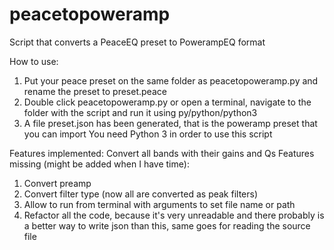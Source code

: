 # peacetopoweramp
Script that converts a PeaceEQ preset to PowerampEQ format

How to use:
  1. Put your peace preset on the same folder as peacetopoweramp.py and rename the preset to preset.peace
  2. Double click peacetopoweramp.py or open a terminal, navigate to the folder with the script and run it using py/python/python3
  3. A file preset.json has been generated, that is the poweramp preset that you can import
You need Python 3 in order to use this script

Features implemented:
  Convert all bands with their gains and Qs
Features missing (might be added when I have time):
  1. Convert preamp
  2. Convert filter type (now all are converted as peak filters)
  3. Allow to run from terminal with arguments to set file name or path
  4. Refactor all the code, because it's very unreadable and there probably is a better way to write json than this, same goes for reading the source file
